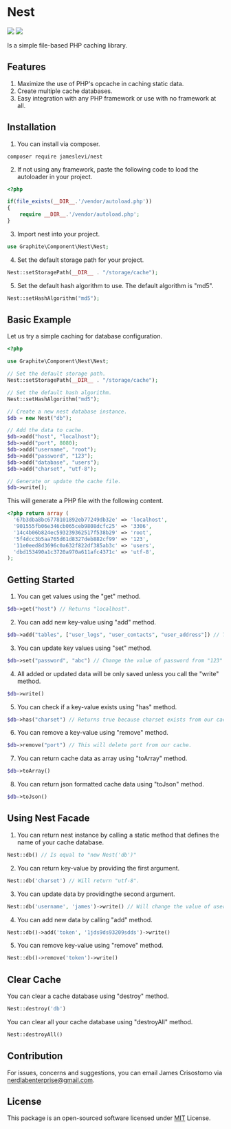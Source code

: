 # Nest

![](https://img.shields.io/badge/packagist-v1.0.2-informational?style=flat&logo=<LOGO_NAME>&logoColor=white&color=2bbc8a) ![](https://img.shields.io/badge/license-MIT-informational?style=flat&logo=<LOGO_NAME>&logoColor=white&color=2bbc8a)  

Is a simple file-based PHP caching library.

## Features
1. Maximize the use of PHP's opcache in caching static data.
2. Create multiple cache databases.
3. Easy integration with any PHP framework or use with no framework at all.

## Installation
1. You can install via composer.
```
composer require jameslevi/nest
```
2. If not using any framework, paste the following code to load the autoloader in your project.
```php
<?php

if(file_exists(__DIR__.'/vendor/autoload.php'))
{
    require __DIR__.'/vendor/autoload.php';
}
```
3. Import nest into your project.
```php
use Graphite\Component\Nest\Nest;
```
4. Set the default storage path for your project.
```php
Nest::setStoragePath(__DIR__ . "/storage/cache");
```
5. Set the default hash algorithm to use. The default algorithm is "md5".
```php
Nest::setHashAlgorithm("md5");
```

## Basic Example
Let us try a simple caching for database configuration.
```php
<?php

use Graphite\Component\Nest\Nest;

// Set the default storage path.
Nest::setStoragePath(__DIR__ . "/storage/cache");

// Set the default hash algorithm.
Nest::setHashAlgorithm("md5");

// Create a new nest database instance.
$db = new Nest("db");

// Add the data to cache.
$db->add("host", "localhost");
$db->add("port", 8080);
$db->add("username", "root");
$db->add("password", "123");
$db->add("database", "users");
$db->add("charset", "utf-8");

// Generate or update the cache file.
$db->write();
```
This will generate a PHP file with the following content.
```php
<?php return array (
  '67b3dba8bc6778101892eb77249db32e' => 'localhost',
  '901555fb06e346cb065ceb9808dcfc25' => '3306',
  '14c4b06b824ec593239362517f538b29' => 'root',
  '5f4dcc3b5aa765d61d8327deb882cf99' => '123',
  '11e0eed8d3696c0a632f822df385ab3c' => 'users',
  'dbd153490a1c3720a970a611afc4371c' => 'utf-8',
);
```

## Getting Started
1. You can get values using the "get" method.
```php
$db->get("host") // Returns "localhost".
```
2. You can add new key-value using "add" method.
```php
$db->add("tables", ["user_logs", "user_contacts", "user_address"]) // The array will be converted into json string.
```
3. You can update key values using "set" method.
```php
$db->set("password", "abc") // Change the value of password from "123" to "abc".
```
4. All added or updated data will be only saved unless you call the "write" method.
```php
$db->write()
```
5. You can check if a key-value exists using "has" method.
```php
$db->has("charset") // Returns true because charset exists from our cache.
```
6. You can remove a key-value using "remove" method.
```php
$db->remove("port") // This will delete port from our cache.
```
7. You can return cache data as array using "toArray" method.
```php
$db->toArray()
```
8. You can return json formatted cache data using "toJson" method.
```php
$db->toJson()
```

## Using Nest Facade
1. You can return nest instance by calling a static method that defines the name of your cache database.
```php
Nest::db() // Is equal to "new Nest('db')"
```
2. You can return key-value by providing the first argument.
```php
Nest::db('charset') // Will return "utf-8".
```
3. You can update data by providingthe second argument.
```php
Nest::db('username', 'james')->write() // Will change the value of username from "root" to "james".
```
4. You can add new data by calling "add" method.
```php
Nest::db()->add('token', '1jds9ds93209sdds')->write()
```
5. You can remove key-value using "remove" method.
```php
Nest::db()->remove('token')->write()
```

## Clear Cache
You can clear a cache database using "destroy" method.
```php
Nest::destroy('db')
```
You can clear all your cache database using "destroyAll" method.
```php
Nest::destroyAll()
```

## Contribution
For issues, concerns and suggestions, you can email James Crisostomo via nerdlabenterprise@gmail.com.

## License
This package is an open-sourced software licensed under [MIT](https://opensource.org/licenses/MIT) License.
